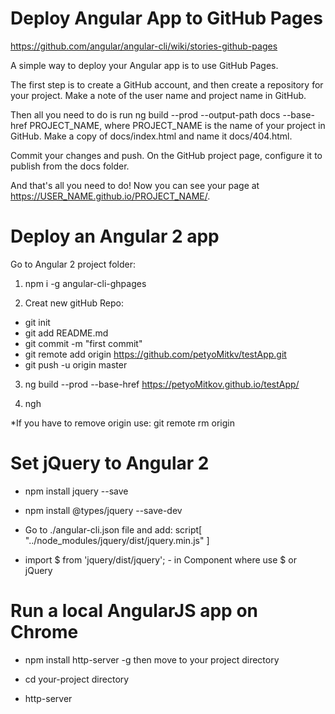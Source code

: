 # Deploy Angular App to GitHub Pages
https://github.com/angular/angular-cli/wiki/stories-github-pages

A simple way to deploy your Angular app is to use GitHub Pages.

The first step is to create a GitHub account, and then create a repository for your project. Make a note of the user name and project name in GitHub.

Then all you need to do is run ng build --prod --output-path docs --base-href PROJECT_NAME, where PROJECT_NAME is the name of your project in GitHub. Make a copy of docs/index.html and name it docs/404.html.

Commit your changes and push. On the GitHub project page, configure it to publish from the docs folder.

And that's all you need to do! Now you can see your page at https://USER_NAME.github.io/PROJECT_NAME/.




# Deploy an Angular 2 app 

Go to Angular 2 project folder: 

1. npm i -g angular-cli-ghpages

2. Creat new gitHub Repo: 
- git init
- git add README.md
- git commit -m "first commit"
- git remote add origin https://github.com/petyoMitkv/testApp.git
- git push -u origin master

3. ng build --prod --base-href https://petyoMitkov.github.io/testApp/

4. ngh

*If you have to remove origin use:  git remote rm origin



# Set jQuery to Angular 2 

- npm install jquery --save


- npm install @types/jquery --save-dev


- Go to ./angular-cli.json file and add: script[ "../node_modules/jquery/dist/jquery.min.js" ]


- import $ from 'jquery/dist/jquery'; - in Component where use $ or jQuery

# Run a local AngularJS app on Chrome
- npm install http-server -g  then move to your project directory

- cd your-project directory
- http-server
